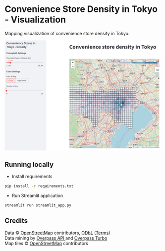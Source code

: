 # Convenience Store Density in Tokyo - Visualization

Mapping visualization of convenience store density in Tokyo.

![Image of the application's dashboard](img/dashboard.jpg)

## Running locally

- Install requirements

```bash
pip install -r requirements.txt
```

- Run Streamlit application

```bash
streamlit run streamlit_app.py
```

## Credits

Data © [OpenStreetMap](https://www.openstreetmap.org/copyright/en) contributors, [ODbL](https://opendatacommons.org/licenses/odbl/) ([Terms](https://opendatacommons.org/licenses/odbl/1-0/)) <br>
Data mining by [Overpass API ](https://overpass-api.de/)and [Overpass Turbo](https://overpass-turbo.eu/)<br>
Map tiles © [OpenStreetMap](https://www.openstreetmap.org/copyright/en) contributors
